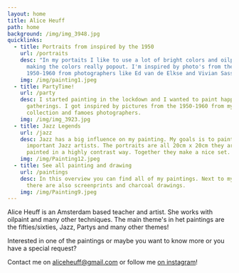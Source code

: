 ```yaml
---
layout: home
title: Alice Heuff
path: home
background: /img/img_3948.jpg
quicklinks:
  - title: Portraits from inspired by the 1950
    url: /portraits
    desc: "In my portaits I like to use a lot of bright colors and oilpaint is
      making the colors really popout. I'm inspired by photo's from the
      1950-1960 from photographers like Ed van de Elkse and Vivian Sassen. "
    img: /img/painting1.jpeg
  - title: PartyTime!
    url: /party
    desc: I started painting in the lockdown and I wanted to paint happy and funny
      gatherings. I got inspired by pictures from the 1950-1960 from my personal
      collection and famoes photographers.
    img: /img/img_3923.jpg
  - title: Jazz Legends
    url: /jazz
    desc: Jazz has a big influence on my painting. My goals is to paint the most
      important Jazz artists. The portraits are all 20cm x 20cm they are all
      painted in a highly contrast way. Together they make a nice set.
    img: /img/Painting12.jpeg
  - title: See all painting and drawing
    url: /paintings
    desc: In this overview you can find all of my paintings. Next to my oilpaintings
      there are also screenprints and charcoal drawings.
    img: /img/Painting9.jpeg
---
```

Alice Heuff is an Amsterdam based teacher and artist. She works with oilpaint and many other techniques. The main theme's in het paintings are the fifties/sixties, Jazz,  Partys and many other themes! 

Interested in one of the paintings or maybe you want to know more or you have a special request?

Contact me on [aliceheuff@gmail.com](aliceheuff@gmail.com) or follow me [on instagram](https://www.instagram.com/alice_heuff/)!